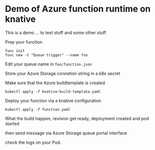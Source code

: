  # Demo of Azure function runtime on knative

This is a demo ... to test stuff and some other stuff

Prep your function

```
func init
func new -t "Queue trigger" --name foo
```

Edit your queue name in `foo/function.json`

Store your Azure Storage connetion string in a k8s secret

Make sure that the Azure buildtemplate is created

```
kubectl apply -f knative-build-template.yaml
```

Deploy your function via a knative configuration

```
kubectl apply -f function.yaml
```

What the build happen, revision get ready, deployment created and pod started

then send message via Azure Storage queue portal interface

check the logs on your Pod.
